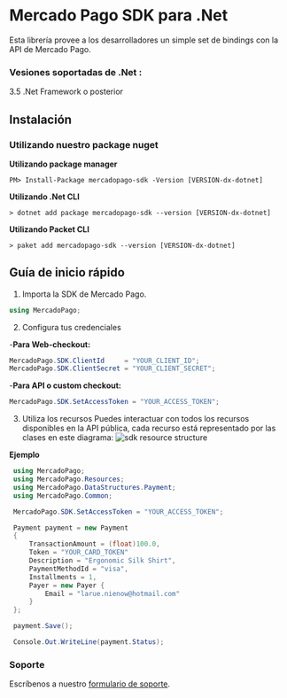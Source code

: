 
# Mercado Pago SDK para .Net

Esta librería provee a los desarrolladores un simple set de bindings con la API de Mercado Pago.

### Vesiones soportadas de .Net :
3.5 .Net Framework o posterior

## Instalación

### Utilizando nuestro package nuget

**Utilizando package manager**

`PM> Install-Package mercadopago-sdk -Version [VERSION-dx-dotnet]`

**Utilizando .Net CLI**

`> dotnet add package mercadopago-sdk --version [VERSION-dx-dotnet]`

**Utilizando Packet CLI**

`> paket add mercadopago-sdk --version [VERSION-dx-dotnet]`

## Guía de inicio rápido

1. Importa la SDK de Mercado Pago.
```csharp
using MercadoPago;
```
2. Configura tus credenciales

-**Para Web-checkout:**

```csharp
MercadoPago.SDK.ClientId     = "YOUR_CLIENT_ID";
MercadoPago.SDK.ClientSecret = "YOUR_CLIENT_SECRET";
```
-**Para API o custom checkout:**

```csharp
MercadoPago.SDK.SetAccessToken = "YOUR_ACCESS_TOKEN";
```
3. Utiliza los recursos
Puedes interactuar con todos los recursos disponibles en la API pública, cada recurso está representado por las clases en este diagrama:
![sdk resource structure](https://user-images.githubusercontent.com/864790/34393059-9acad058-eb2e-11e7-9987-494eaf19d109.png)

**Ejemplo**
```csharp
 using MercadoPago;
 using MercadoPago.Resources;
 using MercadoPago.DataStructures.Payment;
 using MercadoPago.Common;

 MercadoPago.SDK.SetAccessToken = "YOUR_ACCESS_TOKEN";

 Payment payment = new Payment
 {
     TransactionAmount = (float)100.0,
     Token = "YOUR_CARD_TOKEN"
     Description = "Ergonomic Silk Shirt",
     PaymentMethodId = "visa",
     Installments = 1,
     Payer = new Payer {
         Email = "larue.nienow@hotmail.com"
     }
 };

 payment.Save();

 Console.Out.WriteLine(payment.Status);
```

### Soporte

Escríbenos a nuestro [formulario de soporte](/support).
